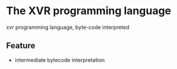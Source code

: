 # The XVR programming language
xvr programming language, byte-code interpreted

## Feature

- intermediate bytecode interpretation
